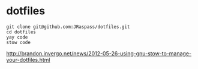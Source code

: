 # dotfiles

```
git clone git@github.com:JRaspass/dotfiles.git
cd dotfiles
yay code
stow code
```

http://brandon.invergo.net/news/2012-05-26-using-gnu-stow-to-manage-your-dotfiles.html
